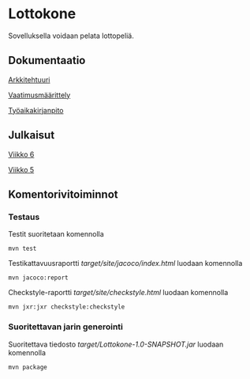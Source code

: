 # Lottokone

Sovelluksella voidaan pelata lottopeliä.

## Dokumentaatio

[Arkkitehtuuri](dokumentaatio/arkkitehtuuri.md)

[Vaatimusmäärittely](dokumentaatio/vaatimusmaarittely.md)

[Työaikakirjanpito](dokumentaatio/tyoaikakirjanpito.md)

## Julkaisut

[Viikko 6](https://github.com/kukaan/ot-harjoitustyo/releases/tag/viikko6)

[Viikko 5](https://github.com/kukaan/ot-harjoitustyo/releases/tag/viikko5)

## Komentorivitoiminnot

### Testaus
Testit suoritetaan komennolla
```
mvn test
```

Testikattavuusraportti _target/site/jacoco/index.html_ luodaan komennolla
```
mvn jacoco:report
```

Checkstyle-raportti _target/site/checkstyle.html_ luodaan komennolla
```
mvn jxr:jxr checkstyle:checkstyle
```

### Suoritettavan jarin generointi

Suoritettava tiedosto _target/Lottokone-1.0-SNAPSHOT.jar_ luodaan komennolla
```
mvn package
```
